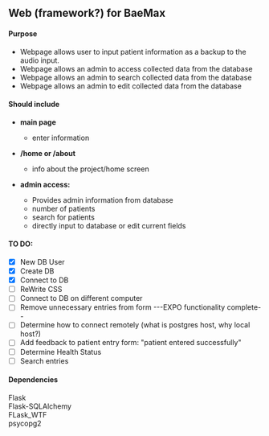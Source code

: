 
## Web (framework?) for BaeMax

#### Purpose

  * Webpage allows user to input patient information as a backup to the audio input.
  * Webpage allows an admin to access collected data from the database
  * Webpage allows an admin to search collected data from the database
  * Webpage allows an admin to edit collected data from the database

#### Should include

  * **main page**  
      * enter information

  * **/home or /about**
     * info about the project/home screen

  * **admin access:**
      * Provides admin information from database
      * number of patients
      * search for patients
      * directly input to database or edit current fields

#### TO DO:  
- [x] New DB User
- [x] Create DB
- [x] Connect to DB
- [ ] ReWrite CSS
- [ ] Connect to DB on different computer
- [ ] Remove unnecessary entries from form
---EXPO functionality complete--
- [ ] Determine how to connect remotely (what is postgres host, why local host?)
- [ ] Add feedback to patient entry form: "patient entered successfully"
- [ ] Determine Health Status
- [ ] Search entries

#### Dependencies  
Flask  
Flask-SQLAlchemy  
FLask_WTF  
psycopg2
